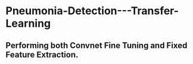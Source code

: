 # Pneumonia-Detection---Transfer-Learning
## Performing both Convnet Fine Tuning and Fixed Feature Extraction.
